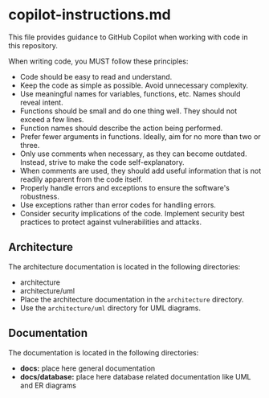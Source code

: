 # copilot-instructions.md

This file provides guidance to GitHub Copilot when working with code in this repository.

When writing code, you MUST follow these principles:
- Code should be easy to read and understand.
- Keep the code as simple as possible. Avoid unnecessary complexity.
- Use meaningful names for variables, functions, etc. Names should reveal intent.
- Functions should be small and do one thing well. They should not exceed a few lines.
- Function names should describe the action being performed.
- Prefer fewer arguments in functions. Ideally, aim for no more than two or  three.
- Only use comments when necessary, as they can become outdated. Instead, strive
  to make the code self-explanatory.
- When comments are used, they should add useful information that is not readily
  apparent from the code itself.
- Properly handle errors and exceptions to ensure the software's robustness.
- Use exceptions rather than error codes for handling errors.
- Consider security implications of the code. Implement security best practices
  to protect against vulnerabilities and attacks.

## Architecture
The architecture documentation is located in the following directories:
- architecture
- architecture/uml
- Place the architecture documentation in the `architecture` directory.
- Use the `architecture/uml` directory for UML diagrams.

## Documentation
The documentation is located in the following directories:
- **docs:** place here general documentation
- **docs/database:** place here database related documentation like UML and ER diagrams
